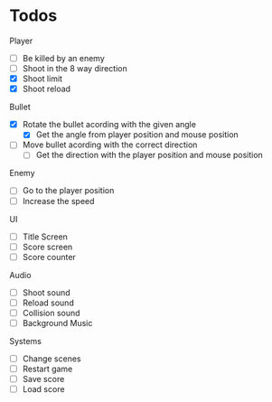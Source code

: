 # Todos

Player
- [ ] Be killed by an enemy
- [ ] Shoot in the 8 way direction
- [x] Shoot limit
- [x] Shoot reload

Bullet
- [x] Rotate the bullet acording with the given angle
  - [x] Get the angle from player position and mouse position
- [ ] Move bullet acording with the correct direction
  - [ ] Get the direction with the player position and mouse position

Enemy

- [ ] Go to the player position
- [ ] Increase the speed

UI
- [ ] Title Screen
- [ ] Score screen
- [ ] Score counter

Audio
- [ ] Shoot sound
- [ ] Reload sound
- [ ] Collision sound
- [ ] Background Music

Systems
- [ ] Change scenes
- [ ] Restart game
- [ ] Save score
- [ ] Load score
